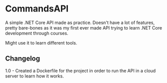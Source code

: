 # CommandsAPI

A simple .NET Core API made as practice. 
Doesn't have a lot of features, pretty bare-bones as it was my first ever made API trying to learn .NET Core development through courses.

Might use it to learn different tools.

## Changelog

1.0 - Created a Dockerfile for the project in order to run the API in a cloud server to learn how it works.
